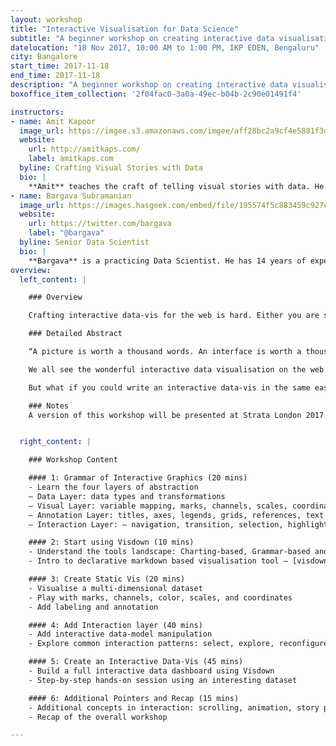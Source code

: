 ```yaml
---
layout: workshop
title: "Interactive Visualisation for Data Science"
subtitle: "A beginner workshop on creating interactive data visualisations for dataexplorations & communications"
datelocation: "18 Nov 2017, 10:00 AM to 1:00 PM, IKP EDEN, Bengaluru"
city: Bangalore
start_time: 2017-11-18
end_time: 2017-11-18
description: "A beginner workshop on creating interactive data visualisations for dataexplorations & communications"
boxoffice_item_collection: '2f04fac0-3a0a-49ec-b04b-2c90e01491f4'

instructors:
- name: Amit Kapoor
  image_url: https://imgee.s3.amazonaws.com/imgee/aff28bc2a9cf4e5881f3dd51d56d53b7.jpeg
  website:
    url: http://amitkaps.com/
    label: amitkaps.com
  byline: Crafting Visual Stories with Data
  bio: |
    **Amit** teaches the craft of telling visual stories with data. He conducts workshops and trainings on Data Science in Python and R, as well as on Data Visualisation topics. His background is in strategy consulting having worked with AT Kearney in India, then with Booz & Company in Europe and more recently for startups in Bangalore. He did his B.Tech in Mechanical Engineering from IIT, Delhi and PGDM (MBA) from IIM, Ahmedabad. You can find more about him at [amitkaps.com](http://amitkaps.com/) and tweet him at [@amitkaps](https://twitter.com/amitkaps).
- name: Bargava Subramanian
  image_url: https://images.hasgeek.com/embed/file/195574f5c883459c927ecfdef066715c
  website:
    url: https://twitter.com/bargava
    label: "@bargava"
  byline: Senior Data Scientist
  bio: |
    **Bargava** is a practicing Data Scientist. He has 14 years of experience delivering business analytics solutions to Investment Banks, Entertainment Studios and High-Tech companies. He has given talks and conducted workshops on Data Science, Machine Learning, Deep Learning and Optimization in Python and R. He has a Masters in Statistics from University of Maryland, College Park, USA. He is an ardent NBA fan. You can tweet to him at [@bargava](https://twitter.com/bargava).
overview:
  left_content: |

    ### Overview

    Crafting interactive data-vis for the web is hard. Either you are stuck using proprietary tools like Tableau or you need to become proficient in javascript libraries like d3.js. But what if creating them was as easy as writing text. This workshop teaches the grammar of interactive graphics and uses a simple declarative markdown based tool - Visdown - to help you build them with ease and speed.

    ### Detailed Abstract

    “A picture is worth a thousand words. An interface is worth a thousand pictures.” – Ben Shneiderman

    We all see the wonderful interactive data visualisation on the web (like Upshot at New York Times or FiveThirtyEight.com) and want to bring similar interaction principle to our business dashboards. But crafting an interactive data-vis on the web is hard. If you don’t want to use proprietary tools like Tableau or you don’t (yet) have the coding skills in javascript libraries like d3.js, the options are limited.

    But what if you could write an interactive data-vis in the same easy way that you can write markdown to create html pages. Visdown allows you to do this by writing simple declarative text specification for an interactive data-vis. Visdown is open source and created using the excellent vega and vega-lite data visulisation library. You need to learn the grammar and principles of interactive graphics and you can then start your own journey in crafting interactive dashboard.

    ### Notes
    A version of this workshop will be presented at Strata London 2017 and Strata Singapore 2017


  right_content: |

    ### Workshop Content

    #### 1: Grammar of Interactive Graphics (20 mins)
    - Learn the four layers of abstraction
    – Data Layer: data types and transformations
    – Visual Layer: variable mapping, marks, channels, scales, coordinate system, layouts
    – Annotation Layer: titles, axes, legends, grids, references, text
    – Interaction Layer: – navigation, transition, selection, highlighting, filtering, brushing & linking, sorting, animation

    #### 2: Start using Visdown (10 mins)
    - Understand the tools landscape: Charting-based, Grammar-based and Canvas-based
    - Intro to declarative markdown based visualisation tool – [visdown](http://visdown.amitkaps.com)

    #### 3: Create Static Vis (20 mins)
    - Visualise a multi-dimensional dataset
    - Play with marks, channels, color, scales, and coordinates
    - Add labeling and annotation

    #### 4: Add Interaction layer (40 mins)
    - Add interactive data-model manipulation
    - Explore common interaction patterns: select, explore, reconfigure, encode, filter, drill-down

    #### 5: Create an Interactive Data-Vis (45 mins)
    - Build a full interactive data dashboard using Visdown
    - Step-by-step hands-on session using an interesting dataset

    #### 6: Additional Pointers and Recap (15 mins)
    - Additional concepts in interaction: scrolling, animation, story points
    - Recap of the overall workshop

---
```

